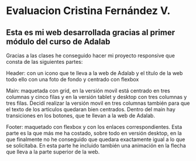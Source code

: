 # Evaluacion Cristina Fernández V.

## Esta es mi web desarrollada gracias al primer módulo del curso de Adalab

Gracias a las clases he conseguido hacer mi proyecto responsive que consta de las siguientes partes:

Header: con un icono que te lleva a la web de Adalab y el título de la web todo ello con una foto de fondo y centrado con flexbox

Main: maquetada con grid, en la versión movil está centrado en tres columnas y cinco filas y en la versión tablet y desktop con tres columnas y tres filas. Decidí realizar la versión movil en tres columnas también para que el texto de los articulos quedaran bien centrados.
Dentro del main hay transiciones en los botones, que te llevan a la web de Adalab.

Footer: maquetado con flexbox y con los enlaces correspondientes. Esta parte es la que más me ha costado, sobre todo en versión desktop, en la que finalmente no he conseguido que quedara exactamente igual a lo que se solicitaba. En esta parte he incluido también una animación en la flecha que lleva a la parte superior de la web.
